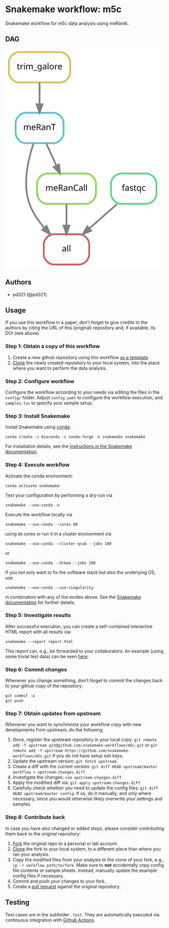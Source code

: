 # Snakemake workflow: m5c

Snakemake workflow for m5c data analysis using meRantk.

## DAG

![dag](dag.svg)

## Authors

* pd321 (@pd321)

## Usage

If you use this workflow in a paper, don't forget to give credits to the authors by citing the URL of this (original) repository and, if available, its DOI (see above).

### Step 1: Obtain a copy of this workflow

1. Create a new github repository using this workflow [as a template](https://help.github.com/en/articles/creating-a-repository-from-a-template).
2. [Clone](https://help.github.com/en/articles/cloning-a-repository) the newly created repository to your local system, into the place where you want to perform the data analysis.

### Step 2: Configure workflow

Configure the workflow according to your needs via editing the files in the `config/` folder. Adjust `config.yaml` to configure the workflow execution, and `samples.tsv` to specify your sample setup.

### Step 3: Install Snakemake

Install Snakemake using [conda](https://conda.io/projects/conda/en/latest/user-guide/install/index.html):

    conda create -c bioconda -c conda-forge -n snakemake snakemake

For installation details, see the [instructions in the Snakemake documentation](https://snakemake.readthedocs.io/en/stable/getting_started/installation.html).

### Step 4: Execute workflow

Activate the conda environment:

    conda activate snakemake

Test your configuration by performing a dry-run via

    snakemake --use-conda -n

Execute the workflow locally via

    snakemake --use-conda --cores $N

using `$N` cores or run it in a cluster environment via

    snakemake --use-conda --cluster qsub --jobs 100

or

    snakemake --use-conda --drmaa --jobs 100

If you not only want to fix the software stack but also the underlying OS, use

    snakemake --use-conda --use-singularity

in combination with any of the modes above.
See the [Snakemake documentation](https://snakemake.readthedocs.io/en/stable/executable.html) for further details.

### Step 5: Investigate results

After successful execution, you can create a self-contained interactive HTML report with all results via:

    snakemake --report report.html

This report can, e.g., be forwarded to your collaborators.
An example (using some trivial test data) can be seen [here](https://cdn.rawgit.com/snakemake-workflows/rna-seq-kallisto-sleuth/master/.test/report.html).

### Step 6: Commit changes

Whenever you change something, don't forget to commit the changes back to your github copy of the repository:

    git commit -a
    git push

### Step 7: Obtain updates from upstream

Whenever you want to synchronize your workflow copy with new developments from upstream, do the following.

1. Once, register the upstream repository in your local copy: `git remote add -f upstream git@github.com:snakemake-workflows/m5c.git` or `git remote add -f upstream https://github.com/snakemake-workflows/m5c.git` if you do not have setup ssh keys.
2. Update the upstream version: `git fetch upstream`.
3. Create a diff with the current version: `git diff HEAD upstream/master workflow > upstream-changes.diff`.
4. Investigate the changes: `vim upstream-changes.diff`.
5. Apply the modified diff via: `git apply upstream-changes.diff`.
6. Carefully check whether you need to update the config files: `git diff HEAD upstream/master config`. If so, do it manually, and only where necessary, since you would otherwise likely overwrite your settings and samples.


### Step 8: Contribute back

In case you have also changed or added steps, please consider contributing them back to the original repository:

1. [Fork](https://help.github.com/en/articles/fork-a-repo) the original repo to a personal or lab account.
2. [Clone](https://help.github.com/en/articles/cloning-a-repository) the fork to your local system, to a different place than where you ran your analysis.
3. Copy the modified files from your analysis to the clone of your fork, e.g., `cp -r workflow path/to/fork`. Make sure to **not** accidentally copy config file contents or sample sheets. Instead, manually update the example config files if necessary.
4. Commit and push your changes to your fork.
5. Create a [pull request](https://help.github.com/en/articles/creating-a-pull-request) against the original repository.

## Testing

Test cases are in the subfolder `.test`. They are automatically executed via continuous integration with [Github Actions](https://github.com/features/actions).

